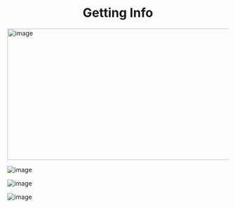 <h1 align="center">Getting Info</h1>

<img src="https://github.com/sanket96s/Projects/assets/109816069/e4404f90-66a1-4b8c-aaeb-d1eefce3e09f" alt="image" width="600" height="300">

![image](https://github.com/sanket96s/Projects/assets/109816069/2c3e2fe6-72e8-4240-b416-3bd5d477dc16)

![image](https://github.com/sanket96s/Projects/assets/109816069/58034d15-a97d-46b0-8223-f764b1e88e27)



![image](https://github.com/sanket96s/Projects/assets/109816069/1ecdf082-4202-4076-ae91-9985919bcb9d)
